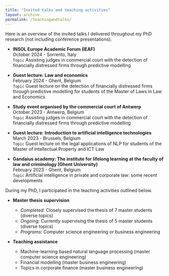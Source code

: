 ```yaml
---
title: "Invited talks and teaching activities"
layout: archive
permalink: /teachingandtalks/
---
```

Here is an overview of the invited talks I delivered throughout my PhD research (not including conference presentations).

- **INSOL Europe Academic Forum (IEAF)**  
October 2024 - Sorrento, Italy  
`Topic` Assisting judges in commercial court with the detection of financially distressed firms through predictive modelling

- **Guest lecture: Law and economics**  
February 2024 - Ghent, Belgium  
`Topic` Guest lecture on the detection of financially distressed firms through predictive modelling for students of the Master of Laws in Law and Economics 

- **Study event organised by the commercial court of Antwerp**  
October 2023 - Antwerp, Belgium  
`Topic` Assisting judges in commercial court with the detection of financially distressed firms through predictive modelling

- **Guest lecture: Introduction to artificial intelligence technologies**  
March 2023 - Brussels, Belgium  
`Topic` Guest lecture on the legal applications of NLP for students of the Master of Intellectual Property and ICT Law

- **Gandaius academy: The institute for lifelong learning at the faculty of law and criminology (Ghent University)**  
February 2023 - Ghent, Belgium  
`Topic` Artificial intelligence in private and corporate law: some recent developments

During my PhD, I participated in the teaching activities outlined below.

- **Master thesis supervision**
  - *Completed:* Closely supervised the thesis of 7 master students (diverse topics)  
  - *Ongoing:* Currently supervising the thesis of 5 master students (diverse topics)  
  - *Programs:* Computer science engineering or business engineering

- **Teaching assistance**
  - Machine-learning based natural language processing (master computer science engineering)    
  - Financial modelling (master business engineering)
  - Topics in corporate finance (master business engineering)
